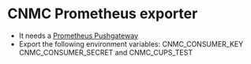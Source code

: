 # CNMC Prometheus exporter

- It needs a [Prometheus Pushgateway](https://github.com/prometheus/pushgateway)
- Export the following environment variables: CNMC_CONSUMER_KEY CNMC_CONSUMER_SECRET and CNMC_CUPS_TEST

